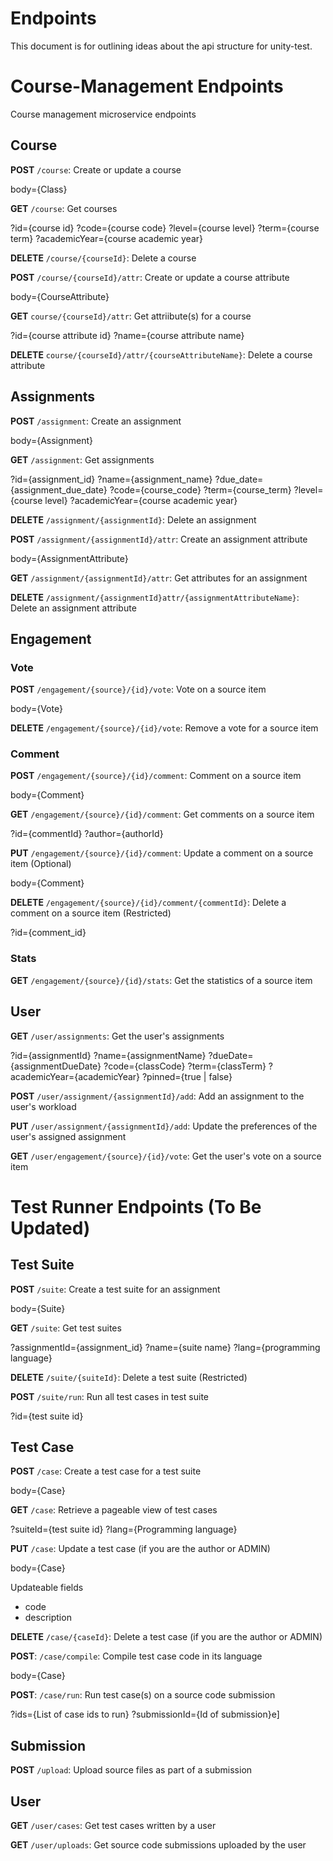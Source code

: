 
# Endpoints
This document is for outlining ideas about the api structure for unity-test.

# Course-Management Endpoints
Course management microservice endpoints

## Course
**POST** `/course`: Create or update a course

body={Class}

**GET** `/course`: Get courses

?id={course id}
?code={course code}
?level={course level}
?term={course term}
?academicYear={course academic year}

**DELETE** `/course/{courseId}`: Delete a course

**POST** `/course/{courseId}/attr`: Create or update a course attribute

body={CourseAttribute}

**GET** `course/{courseId}/attr`: Get attriibute(s) for a course

?id={course attribute id}
?name={course attribute name}

**DELETE** `course/{courseId}/attr/{courseAttributeName}`: Delete a course attribute

## Assignments
**POST** `/assignment`: Create an assignment

body={Assignment}

**GET** `/assignment`: Get assignments

?id={assignment_id}
?name={assignment_name}
?due_date={assignment_due_date}
?code={course_code}
?term={course_term}
?level={course level}
?academicYear={course academic year}

**DELETE** `/assignment/{assignmentId}`: Delete an assignment

**POST** `/assignment/{assignmentId}/attr`: Create an assignment attribute

body={AssignmentAttribute}

**GET** `/assignment/{assignmentId}/attr`: Get attributes for an 
assignment

**DELETE** `/assignment/{assignmentId}attr/{assignmentAttributeName}`: Delete an assignment attribute

## Engagement

### Vote
**POST** `/engagement/{source}/{id}/vote`: Vote on a source item

body={Vote}

**DELETE** `/engagement/{source}/{id}/vote`: Remove a vote for a source item

### Comment
**POST** `/engagement/{source}/{id}/comment`: Comment on a source item

body={Comment}

**GET** `/engagement/{source}/{id}/comment`: Get comments on a source item

?id={commentId}
?author={authorId}

**PUT** `/engagement/{source}/{id}/comment`: Update a comment on a source item (Optional)

body={Comment}

**DELETE** `/engagement/{source}/{id}/comment/{commentId}`: Delete a comment on a source item (Restricted)

?id={comment_id}

### Stats
**GET** `/engagement/{source}/{id}/stats`: Get the statistics of a source item

## User
**GET** `/user/assignments`: Get the user's assignments

?id={assignmentId}
?name={assignmentName}
?dueDate={assignmentDueDate}
?code={classCode}
?term={classTerm}
?academicYear={academicYear}
?pinned={true | false}

**POST** `/user/assignment/{assignmentId}/add`: Add an assignment to the user's workload

**PUT** `/user/assignment/{assignmentId}/add`: Update the preferences of the user's assigned assignment

**GET** `/user/engagement/{source}/{id}/vote`: Get the user's vote on a source item

# Test Runner Endpoints (To Be Updated)

## Test Suite
**POST** `/suite`: Create a test suite for an assignment

body={Suite}

**GET** `/suite`: Get test suites

?assignmentId={assignment_id}
?name={suite name}
?lang={programming language}

**DELETE** `/suite/{suiteId}`: Delete a test suite (Restricted)

**POST** `/suite/run`: Run all test cases in test suite

?id={test suite id}

## Test Case
**POST** `/case`: Create a test case for a test suite

body={Case}

**GET** `/case`: Retrieve a pageable view of test cases

?suiteId={test suite id}
?lang={Programming language}

**PUT** `/case`: Update a test case (if you are the author or ADMIN)

body={Case}

Updateable fields
* code
* description

**DELETE** `/case/{caseId}`: Delete a test case (if you are the author or ADMIN)

**POST**: `/case/compile`: Compile test case code in its language

body={Case}

**POST**: `/case/run`: Run test case(s) on a source code submission

?ids={List of case ids to run}
?submissionId={Id of submission}e]

## Submission

**POST** `/upload`: Upload source files as part of a submission 

## User
**GET** `/user/cases`: Get test cases written by a user

**GET** `/user/uploads`: Get source code submissions uploaded by the user
